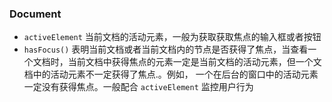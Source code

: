 ### Document
- `activeElement` 当前文档的活动元素，一般为获取获取焦点的输入框或者按钮
- `hasFocus()` 表明当前文档或者当前文档内的节点是否获得了焦点，当查看一个文档时，当前文档中获得焦点的元素一定是当前文档的活动元素，但一个文档中的活动元素不一定获得了焦点.。例如， 一个在后台的窗口中的活动元素一定没有获得焦点。一般配合 `activeElement` 监控用户行为